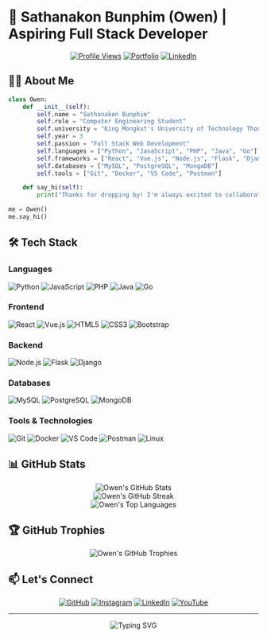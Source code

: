 # 🚀 Sathanakon Bunphim (Owen) | Aspiring Full Stack Developer

<div align="center">

[![Profile Views](https://komarev.com/ghpvc/?username=satanakorn&label=Profile%20Views&color=0e75b6&style=flat)](https://github.com/satanakorn)
[![Portfolio](https://img.shields.io/badge/Portfolio-Visit%20Now-4285F4?style=for-the-badge&logo=google-chrome&logoColor=white)](https://portfolio-five-pied-95.vercel.app/)
[![LinkedIn](https://img.shields.io/badge/LinkedIn-Connect-0077B5?style=for-the-badge&logo=linkedin&logoColor=white)](https://www.linkedin.com/in/satanakorn-owen-34930a256/)

</div>

## 👨‍💻 About Me

```python
class Owen:
    def __init__(self):
        self.name = "Sathanakon Bunphim"
        self.role = "Computer Engineering Student"
        self.university = "King Mongkut's University of Technology Thonburi"
        self.year = 3
        self.passion = "Full Stack Web Development"
        self.languages = ["Python", "JavaScript", "PHP", "Java", "Go"]
        self.frameworks = ["React", "Vue.js", "Node.js", "Flask", "Django"]
        self.databases = ["MySQL", "PostgreSQL", "MongoDB"]
        self.tools = ["Git", "Docker", "VS Code", "Postman"]

    def say_hi(self):
        print("Thanks for dropping by! I'm always excited to collaborate on innovative projects.")

me = Owen()
me.say_hi()
```


## 🛠️ Tech Stack

### Languages

![Python](https://img.shields.io/badge/Python-3776AB?style=for-the-badge&logo=python&logoColor=white)
![JavaScript](https://img.shields.io/badge/JavaScript-F7DF1E?style=for-the-badge&logo=javascript&logoColor=black)
![PHP](https://img.shields.io/badge/PHP-777BB4?style=for-the-badge&logo=php&logoColor=white)
![Java](https://img.shields.io/badge/Java-ED8B00?style=for-the-badge&logo=java&logoColor=white)
![Go](https://img.shields.io/badge/Go-00ADD8?style=for-the-badge&logo=go&logoColor=white)

### Frontend

![React](https://img.shields.io/badge/React-20232A?style=for-the-badge&logo=react&logoColor=61DAFB)
![Vue.js](https://img.shields.io/badge/Vue.js-35495E?style=for-the-badge&logo=vue.js&logoColor=4FC08D)
![HTML5](https://img.shields.io/badge/HTML5-E34F26?style=for-the-badge&logo=html5&logoColor=white)
![CSS3](https://img.shields.io/badge/CSS3-1572B6?style=for-the-badge&logo=css3&logoColor=white)
![Bootstrap](https://img.shields.io/badge/Bootstrap-563D7C?style=for-the-badge&logo=bootstrap&logoColor=white)

### Backend

![Node.js](https://img.shields.io/badge/Node.js-43853D?style=for-the-badge&logo=node.js&logoColor=white)
![Flask](https://img.shields.io/badge/Flask-000000?style=for-the-badge&logo=flask&logoColor=white)
![Django](https://img.shields.io/badge/Django-092E20?style=for-the-badge&logo=django&logoColor=white)

### Databases

![MySQL](https://img.shields.io/badge/MySQL-00000F?style=for-the-badge&logo=mysql&logoColor=white)
![PostgreSQL](https://img.shields.io/badge/PostgreSQL-316192?style=for-the-badge&logo=postgresql&logoColor=white)
![MongoDB](https://img.shields.io/badge/MongoDB-4EA94B?style=for-the-badge&logo=mongodb&logoColor=white)

### Tools & Technologies

![Git](https://img.shields.io/badge/Git-F05032?style=for-the-badge&logo=git&logoColor=white)
![Docker](https://img.shields.io/badge/Docker-2CA5E0?style=for-the-badge&logo=docker&logoColor=white)
![VS Code](https://img.shields.io/badge/VS_Code-0078D4?style=for-the-badge&logo=visual%20studio%20code&logoColor=white)
![Postman](https://img.shields.io/badge/Postman-FF6C37?style=for-the-badge&logo=Postman&logoColor=white)
![Linux](https://img.shields.io/badge/Linux-FCC624?style=for-the-badge&logo=linux&logoColor=black)



## 📊 GitHub Stats

<div align="center">
  <img src="https://github-readme-stats.vercel.app/api?username=satanakorn&show_icons=true&count_private=true&hide=stars&include_all_commits=true&theme=radical" alt="Owen's GitHub Stats" />
</div>

<div align="center">
  <img src="https://github-readme-streak-stats.herokuapp.com/?user=satanakorn&theme=radical" alt="Owen's GitHub Streak" />
</div>

<div align="center">
  <img src="https://github-readme-stats.vercel.app/api/top-langs/?username=satanakorn&layout=compact&theme=radical" alt="Owen's Top Languages" />
</div>

## 🏆 GitHub Trophies

<div align="center">
  <img src="https://github-profile-trophy.vercel.app/?username=satanakorn&theme=darkhub&no-frame=true&margin-w=15&margin-h=15&column=7" alt="Owen's GitHub Trophies" />
</div>



## 📫 Let's Connect

<div align="center">

[![GitHub](https://img.shields.io/badge/GitHub-100000?style=for-the-badge&logo=github&logoColor=white)](https://github.com/satanakorn)
[![Instagram](https://img.shields.io/badge/Instagram-E4405F?style=for-the-badge&logo=instagram&logoColor=white)](http://www.instagram.com/str_owen/)
[![LinkedIn](https://img.shields.io/badge/LinkedIn-0077B5?style=for-the-badge&logo=linkedin&logoColor=white)](https://www.linkedin.com/in/satanakorn-owen-34930a256/)
[![YouTube](https://img.shields.io/badge/YouTube-FF0000?style=for-the-badge&logo=youtube&logoColor=white)](https://www.youtube.com/@source_owen7518)

</div>


---

<div align="center">
  <img src="https://readme-typing-svg.herokuapp.com?font=Fira+Code&pause=1000&color=3B92F7&width=435&lines=Thanks+for+visiting+my+profile!;Let's+build+something+amazing+together!" alt="Typing SVG" />
</div>
